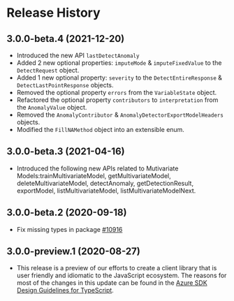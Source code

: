 # Release History

## 3.0.0-beta.4 (2021-12-20)

- Introduced the new API `lastDetectAnomaly`
- Added 2 new optional properties: `imputeMode` & `imputeFixedValue` to the `DetectRequest` object.
- Added 1 new optional property: `severity` to the `DetectEntireResponse` & `DetectLastPointResponse` objects.
- Removed the optional property `errors` from the `VariableState` object.
- Refactored the optional property `contributors` to `interpretation` from the `AnomalyValue` object.
- Removed the `AnomalyContributor` & `AnomalyDetectorExportModelHeaders` objects.
- Modified the `FillNAMethod` object into an extensible enum.

## 3.0.0-beta.3 (2021-04-16)

- Introduced the following new APIs related to Mutivariate Models:trainMultivariateModel, getMultivariateModel, deleteMultivariateModel, detectAnomaly, getDetectionResult, exportModel, listMultivariateModel, listMultivariateModelNext.

## 3.0.0-beta.2 (2020-09-18)

- Fix missing types in package [#10916](https://github.com/Azure/azure-sdk-for-js/pull/10916)

## 3.0.0-preview.1 (2020-08-27)

- This release is a preview of our efforts to create a client library that is user friendly and
  idiomatic to the JavaScript ecosystem. The reasons for most of the changes in this update can be found in the
  [Azure SDK Design Guidelines for TypeScript](https://azure.github.io/azure-sdk/typescript_introduction.html).
